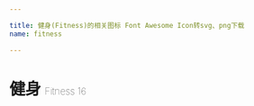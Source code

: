 ```yaml
---

title: 健身(Fitness)的相关图标 Font Awesome Icon转svg、png下载
name: fitness

---
```


# 健身  <small style="font-size: 60%;font-weight: 100">Fitness <span class="badge-secondary badge">16</span> </small>

<search tag="fitness" :max="0"/>


